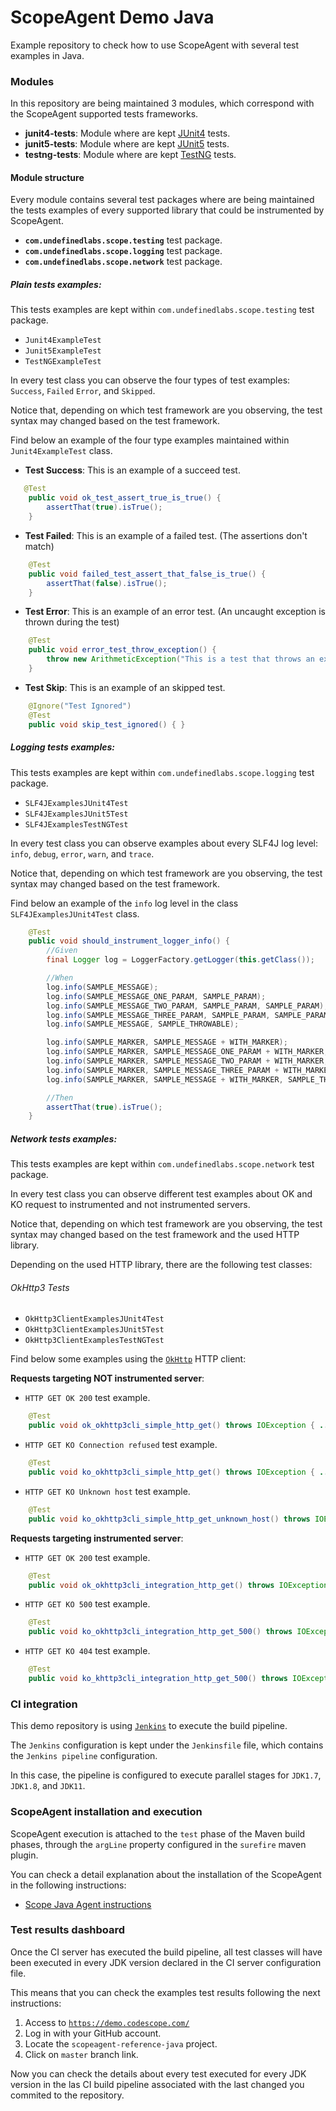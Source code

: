 # ScopeAgent Demo Java

Example repository to check how to use ScopeAgent with several test examples in Java.

### Modules

In this repository are being maintained 3 modules, which correspond with the ScopeAgent supported tests frameworks.

* **junit4-tests**: Module where are kept [JUnit4](https://junit.org/junit4/) tests.
* **junit5-tests**: Module where are kept [JUnit5](https://junit.org/junit5/) tests.
* **testng-tests**: Module where are kept [TestNG](https://testng.org/doc/) tests.

#### Module structure

Every module contains several test packages where are being maintained the tests examples of every supported library that could be instrumented by ScopeAgent.

* **```com.undefinedlabs.scope.testing```** test package.
* **```com.undefinedlabs.scope.logging```** test package.
* **```com.undefinedlabs.scope.network```** test package.

##### Plain tests examples:
This tests examples are kept within ```com.undefinedlabs.scope.testing``` test package.

* ```Junit4ExampleTest```
* ```Junit5ExampleTest```
* ```TestNGExampleTest```

In every test class you can observe the four types of test examples: ```Success```, ```Failed``` ```Error```, and ```Skipped```.

Notice that, depending on which test framework are you observing, the test syntax may changed based on the test framework.

Find below an example of the four type examples maintained within ```Junit4ExampleTest``` class.

* **Test Success**: This is an example of a succeed test.
```java
   @Test
    public void ok_test_assert_true_is_true() {
        assertThat(true).isTrue();
    } 
```

* **Test Failed**: This is an example of a failed test. (The assertions don't match)
```java
    @Test
    public void failed_test_assert_that_false_is_true() {
        assertThat(false).isTrue();
    }
```

* **Test Error**: This is an example of an error test. (An uncaught exception is thrown during the test)
```java
    @Test
    public void error_test_throw_exception() {
        throw new ArithmeticException("This is a test that throws an exception");
    }
```

* **Test Skip**: This is an example of an skipped test.
```java
    @Ignore("Test Ignored")
    @Test
    public void skip_test_ignored() { }
```

##### Logging tests examples:
This tests examples are kept within ```com.undefinedlabs.scope.logging``` test package.

* ```SLF4JExamplesJUnit4Test```
* ```SLF4JExamplesJUnit5Test```
* ```SLF4JExamplesTestNGTest```

In every test class you can observe examples about every SLF4J log level: ```info```, ```debug```, ```error```, ```warn```, and ```trace```.

Notice that, depending on which test framework are you observing, the test syntax may changed based on the test framework.

Find below an example of the ```info``` log level in the class ```SLF4JExamplesJUnit4Test``` class.

```java
    @Test
    public void should_instrument_logger_info() {
        //Given
        final Logger log = LoggerFactory.getLogger(this.getClass());

        //When
        log.info(SAMPLE_MESSAGE);
        log.info(SAMPLE_MESSAGE_ONE_PARAM, SAMPLE_PARAM);
        log.info(SAMPLE_MESSAGE_TWO_PARAM, SAMPLE_PARAM, SAMPLE_PARAM);
        log.info(SAMPLE_MESSAGE_THREE_PARAM, SAMPLE_PARAM, SAMPLE_PARAM, SAMPLE_PARAM);
        log.info(SAMPLE_MESSAGE, SAMPLE_THROWABLE);

        log.info(SAMPLE_MARKER, SAMPLE_MESSAGE + WITH_MARKER);
        log.info(SAMPLE_MARKER, SAMPLE_MESSAGE_ONE_PARAM + WITH_MARKER, SAMPLE_PARAM);
        log.info(SAMPLE_MARKER, SAMPLE_MESSAGE_TWO_PARAM + WITH_MARKER, SAMPLE_PARAM, SAMPLE_PARAM);
        log.info(SAMPLE_MARKER, SAMPLE_MESSAGE_THREE_PARAM + WITH_MARKER, SAMPLE_PARAM, SAMPLE_PARAM, SAMPLE_PARAM);
        log.info(SAMPLE_MARKER, SAMPLE_MESSAGE + WITH_MARKER, SAMPLE_THROWABLE);

        //Then
        assertThat(true).isTrue();
    }
```

##### Network tests examples:

This tests examples are kept within ```com.undefinedlabs.scope.network``` test package.

In every test class you can observe different test examples about OK and KO request to instrumented and not instrumented servers.

Notice that, depending on which test framework are you observing, the test syntax may changed based on the test framework and the used HTTP library.

Depending on the used HTTP library, there are the following test classes: 

###### OkHttp3 Tests

* ```OkHttp3ClientExamplesJUnit4Test```
* ```OkHttp3ClientExamplesJUnit5Test```
* ```OkHttp3ClientExamplesTestNGTest```

Find below some examples using the [```OkHttp```](https://square.github.io/okhttp/) HTTP client:

**Requests targeting NOT instrumented server**:
* ```HTTP GET OK 200``` test example.
```java
    @Test
    public void ok_okhttp3cli_simple_http_get() throws IOException { ... }
```    
* ```HTTP GET KO Connection refused``` test example.
```java
    @Test
    public void ko_okhttp3cli_simple_http_get() throws IOException { ... }
```
* ```HTTP GET KO Unknown host``` test example.
```java
    @Test
    public void ko_okhttp3cli_simple_http_get_unknown_host() throws IOException { ... }
```

**Requests targeting instrumented server**:
* ```HTTP GET OK 200``` test example.
```java
    @Test
    public void ok_okhttp3cli_integration_http_get() throws IOException { ... }
```
* ```HTTP GET KO 500``` test example.
```java
    @Test
    public void ko_okhttp3cli_integration_http_get_500() throws IOException { ... }
```
* ```HTTP GET KO 404``` test example.
```java
    @Test
    public void ko_khttp3cli_integration_http_get_500() throws IOException {
```

### CI integration

This demo repository is using [```Jenkins```](https://jenkins.io/) to execute the build pipeline.

The ```Jenkins``` configuration is kept under the ```Jenkinsfile``` file, which contains the ```Jenkins pipeline``` configuration.

In this case, the pipeline is configured to execute parallel stages for ```JDK1.7```, ```JDK1.8```, and ```JDK11```.

### ScopeAgent installation and execution

ScopeAgent execution is attached to the ```test``` phase of the Maven build phases, through the ```argLine``` property configured in the ```surefire``` maven plugin.

You can check a detail explanation about the installation of the ScopeAgent in the following instructions: 
* [Scope Java Agent instructions](https://scope.undefinedlabs.com/docs/java-installation) 

### Test results dashboard

Once the CI server has executed the build pipeline, all test classes will have been executed in every JDK version declared in the CI server configuration file.

This means that you can check the examples test results following the next instructions:
 
1. Access to [```https://demo.codescope.com/```](https://demo.codescope.com)
2. Log in with your GitHub account.
3. Locate the ```scopeagent-reference-java``` project.
4. Click on ```master``` branch link.

Now you can check the details about every test executed for every JDK version in the las CI build pipeline associated with the last changed you commited to the repository.




 

















